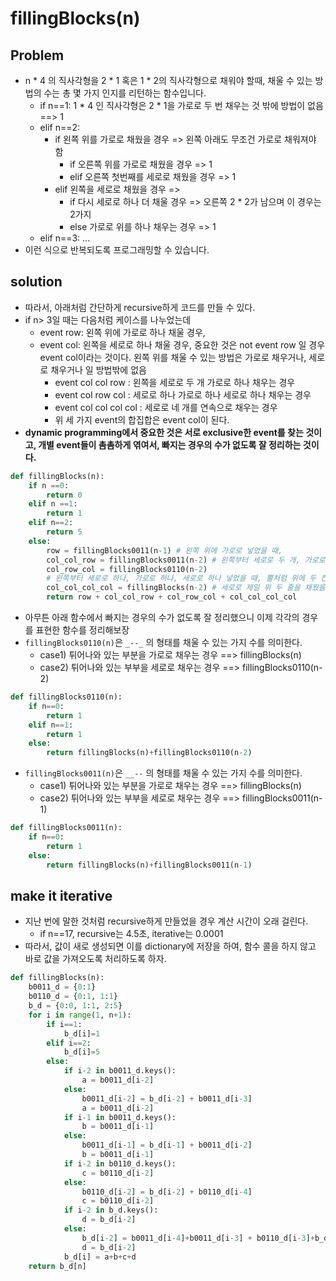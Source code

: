 # fillingBlocks(n)

## Problem

- n * 4 의 직사각형을 2 * 1 혹은 1 * 2의 직사각형으로 채워야 할때, 채울 수 있는 방법의 수는 총 몇 가지 인지를 리턴하는 함수입니다. 
	- if n==1: 1 * 4 인 직사각형은 2 * 1을 가로로 두 번 채우는 것 밖에 방법이 없음 ==> 1
	- elif n==2:
		- if 왼쪽 위를 가로로 채웠을 경우 => 왼쪽 아래도 무조건 가로로 채워져야 함
			- if 오른쪽 위를 가로로 채웠을 경우 => 1
			- elif 오른쪽 첫번째를 세로로 채웠을 경우 => 1
		- elif 왼쪽을 세로로 채웠을 경우 => 
			- if 다시 세로로 하나 더 채울 경우 => 오른쪽 2 * 2가 남으며 이 경우는 2가지 
			- else 가로로 위를 하나 채우는 경우 => 1
	- elif n==3: 
		...
- 이런 식으로 반복되도록 프로그래밍할 수 있습니다. 


## solution 

- 따라서, 아래처럼 간단하게 recursive하게 코드를 만들 수 있다.
- if n> 3일 때는 다음처럼 케이스를 나누었는데 
	- event row: 왼쪽 위에 가로로 하나 채울 경우, 
	- event col: 왼쪽을 세로로 하나 채울 경우, 중요한 것은 not event row 일 경우 event col이라는 것이다. 왼쪽 위를 채울 수 있는 방법은 가로로 채우거나, 세로로 채우거나 일 방법밖에 없음
		- event col col row : 왼쪽을 세로로 두 개 가로로 하나 채우는 경우 
		- event col row col : 세로로 하나 가로로 하나 세로로 하나 채우는 경우 
		- event col col col col : 세로로 네 개를 연속으로 채우는 경우
		- 위 세 가지 event의 합집합은 event col이 된다. 
- **dynamic programming에서 중요한 것은 서로 exclusive한 event를 찾는 것이고, 개별 event들이 촘촘하게 엮여서, 빠지는 경우의 수가 없도록 잘 정리하는 것이다.**

```python
def fillingBlocks(n):
    if n ==0:
        return 0
    elif n ==1:
        return 1
    elif n==2:
        return 5
    else:
        row = fillingBlocks0011(n-1) # 왼쪽 위에 가로로 넣었을 때, 
        col_col_row = fillingBlocks0011(n-2) # 왼쪽부터 세로로 두 개, 가로로 하나 넣었을 경우, 
        col_row_col = fillingBlocks0110(n-2)
        # 왼쪽부터 세로로 하나, 가로로 하나, 세로로 하나 넣었을 때, 뿔처럼 위에 두 칸만 비는 경우 
        col_col_col_col = fillingBlocks(n-2) # 세로로 제일 위 두 줄을 채웠을 때 
        return row + col_col_row + col_row_col + col_col_col_col
```


- 아무튼 아래 함수에서 빠지는 경우의 수가 없도록 잘 정리했으니 이제 각각의 경우를 표현한 함수를 정리해보장
- `fillingBlocks0110(n)`은 `_--_` 의 형태를 채울 수 있는 가지 수를 의미한다. 
	- case1) 튀어나와 있는 부분을 가로로 채우는 경우 ==> fillingBlocks(n)
	- case2) 튀어나와 있는 부부을 세로로 채우는 경우 ==> fillingBlocks0110(n-2)

```python
def fillingBlocks0110(n):
    if n==0:
        return 1
    elif n==1:
        return 1
    else:
        return fillingBlocks(n)+fillingBlocks0110(n-2)
```

- `fillingBlocks0011(n)`은 `__--` 의 형태를 채울 수 있는 가지 수를 의미한다. 
	- case1) 튀어나와 있는 부분을 가로로 채우는 경우 ==> fillingBlocks(n)
	- case2) 튀어나와 있는 부부을 세로로 채우는 경우 ==> fillingBlocks0011(n-1)

```python
def fillingBlocks0011(n):
    if n==0:
        return 1
    else:
        return fillingBlocks(n)+fillingBlocks0011(n-1)
```


## make it iterative 

- 지난 번에 말한 것처럼 recursive하게 만들었을 경우 계산 시간이 오래 걸린다. 
	- if n==17, recursive는 4.5초, iterative는 0.0001
- 따라서, 값이 새로 생성되면 이를 dictionary에 저장을 하여, 함수 콜을 하지 않고 바로 값을 가져오도록 처리하도록 하자. 


```python
def fillingBlocks(n):
    b0011_d = {0:1}
    b0110_d = {0:1, 1:1}
    b_d = {0:0, 1:1, 2:5}
    for i in range(1, n+1):
        if i==1:
            b_d[i]=1
        elif i==2:
            b_d[i]=5
        else:
            if i-2 in b0011_d.keys():
                a = b0011_d[i-2]
            else:
                b0011_d[i-2] = b_d[i-2] + b0011_d[i-3]
                a = b0011_d[i-2]
            if i-1 in b0011_d.keys():
                b = b0011_d[i-1]
            else:
                b0011_d[i-1] = b_d[i-1] + b0011_d[i-2]
                b = b0011_d[i-1]
            if i-2 in b0110_d.keys():
                c = b0110_d[i-2]
            else:
                b0110_d[i-2] = b_d[i-2] + b0110_d[i-4]
                c = b0110_d[i-2]
            if i-2 in b_d.keys():
                d = b_d[i-2]
            else:
                b_d[i-2] = b0011_d[i-4]+b0011_d[i-3] + b0110_d[i-3]+b_d[i-4]
                d = b_d[i-2]
            b_d[i] = a+b+c+d
    return b_d[n]
```